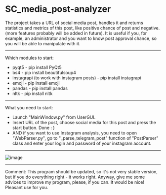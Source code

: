 # SC_media_post-analyzer
The project takes a URL of social media post, handles it and returns statistics and metrics of this post, like positive chance of post and negative. (more features probably will be added in future). It is useful if you, for example, an administrator and you want to know post approval chance, so you will be able to manipulate with it.

---
Which modules to start:
- pyqt5 - pip install PyQt5
- bs4 - pip install beautifulsoup4
- instagrapi (to work with instagram posts) - pip install instagrapi
- emoji - pip install emoji
- pandas - pip install pandas
- nltk - pip install nltk

---
What you need to start:
- Launch "MainWindow.py" from UserGUI.
- Insert URL of the post, choose social media for this post and press the start button. Done : )
- AND if you want to use Instagram analysis, you need to open "WebParser.py", go to "_parse_telegram_post" function of "PostParser" class and enter your login and password of your instagram account.

---
![image](https://user-images.githubusercontent.com/62260405/142733937-884fb6f5-507a-4be8-8b79-00fadf2b8874.png)

---
Comment:
This program should be updated, so it's not very stable version, but if you do everything right - it works right.
Anyway, give me some advices to improve my program, please, if you can. It would be nice! Pleasant use for you.
